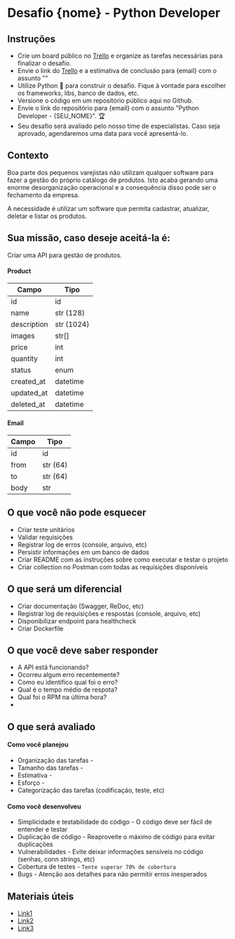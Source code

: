 # Desafio {nome} - Python Developer

## Instruções
* Crie um board público no [Trello](https://trello.com/) e organize as tarefas necessárias para finalizar o desafio.
* Envie o link do [Trello](https://trello.com/) e a estimativa de conclusão para {email} com o assunto ""
* Utilize Python :snake: para construir o desafio. Fique à vontade para escolher os frameworks, libs, banco de dados, etc.
* Versione o código em um repositório público aqui no Github.
* Envie o link do repositório para {email} com o assunto "Python Developer - {SEU_NOME}". :trophy:
* Seu desafio será avaliado pelo nosso time de especialistas. Caso seja aprovado, agendaremos uma data para você apresentá-lo.

## Contexto

Boa parte dos pequenos varejistas não utilizam qualquer software para fazer a gestão do próprio catálogo de produtos. Isto acaba gerando uma enorme desorganização operacional e a consequência disso pode ser o fechamento da empresa. 

A necessidade é utilizar um software que permita cadastrar, atualizar, deletar e listar os produtos.

## Sua missão, caso deseje aceitá-la é:

Criar uma API para gestão de produtos. 

#### Product

Campo   | Tipo
--------- | ------
id | id
name | str (128)
description | str (1024)
images | str[]
price | int 
quantity | int
status | enum
created_at | datetime
updated_at | datetime
deleted_at | datetime

#### Email

Campo   | Tipo
--------- | ------
id | id
from | str (64)
to | str (64)
body | str 

## O que você não pode esquecer

* Criar teste unitários
* Validar requisições
* Registrar log de erros (console, arquivo, etc)
* Persistir informações em um banco de dados
* Criar README com as instruções sobre como executar e testar o projeto
* Criar collection no Postman com todas as requisições disponíveis

## O que será um diferencial

* Criar documentação (Swagger, ReDoc, etc)
* Registrar log de requisições e respostas (console, arquivo, etc)
* Disponibilizar endpoint para healthcheck
* Criar Dockerfile

## O que você deve saber responder

* A API está funcionando?
* Ocorreu algum erro recentemente?
* Como eu identifico qual foi o erro?
* Qual é o tempo médio de respota?
* Qual foi o RPM na última hora?
* 

## O que será avaliado

#### Como você planejou

* Organização das tarefas - 
* Tamanho das tarefas -
* Estimativa - 
* Esforço -
* Categorização das tarefas (codificação, teste, etc)

#### Como você desenvolveu

* Simplicidade e testabilidade do código - O código deve ser fácil de entender e testar
* Duplicação de código - Reaproveite o máximo de código para evitar duplicações
* Vulnerabilidades - Evite deixar informações sensíveis no código (senhas, conn strings, etc)
* Cobertura de testes - ```Tente superar 70% de cobertura```
* Bugs - Atenção aos detalhes para não permitir erros inesperados

## Materiais úteis

* [Link1](https://www.stone.com.br)
* [Link2](https://www.stone.com.br)
* [Link3](https://www.stone.com.br)
